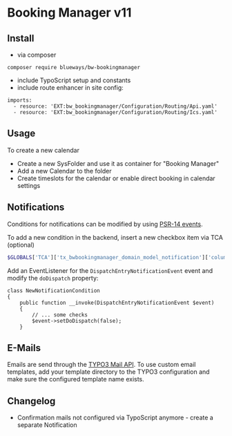 # Booking Manager v11

## Install

* via composer
```
composer require blueways/bw-bookingmanager
```

* include TypoScript setup and constants
* include route enhancer in site config:

```
imports:
  - resource: 'EXT:bw_bookingmanager/Configuration/Routing/Api.yaml'
  - resource: 'EXT:bw_bookingmanager/Configuration/Routing/Ics.yaml'
```

## Usage

To create a new calendar

* Create a new SysFolder and use it as container for "Booking Manager"
* Add a new Calendar to the folder
* Create timeslots for the calendar or enable direct booking in calendar settings

## Notifications

Conditions for notifications can be modified by using [PSR-14 events](https://docs.typo3.org/m/typo3/reference-coreapi/main/en-us/ApiOverview/Events/EventDispatcher/Index.html).

To add a new condition in the backend, insert a new checkbox item via TCA (optional)
```php
$GLOBALS['TCA']['tx_bwbookingmanager_domain_model_notification']['columns']['conditions']['items'][] = ['New condition name', 'condition-value'];
```

Add an EventListener for the `DispatchEntryNotificationEvent` event and modify the `doDispatch` property:

```
class NewNotificationCondition
{
    public function __invoke(DispatchEntryNotificationEvent $event)
    {
        // ... some checks
        $event->setDoDispatch(false);
    }
```

## E-Mails

Emails are send through the [TYPO3 Mail API](https://docs.typo3.org/m/typo3/reference-coreapi/11.5/en-us/ApiOverview/Mail/Index.html). To use custom email templates, add your template directory to the TYPO3 configuration and make sure the configured template name exists.


## Changelog

* Confirmation mails not configured via TypoScript anymore - create a separate Notification
